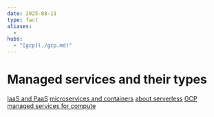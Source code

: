 ```yaml
---
date: 2025-08-11
type: fact
aliases:
  -
hubs:
  - "[gcp](./gcp.md)"
---
```


# Managed services and their types

[IaaS and PaaS](./2025-07-25_IaaS-and-PaaS.md)
[microservices and containers](./2025-07-25_microservices-and-containers.md)
[about serverless](./2025-08-11_about-serverless.md)
[GCP managed services for compute](./2025-07-25_GCP-Managed-services-for-compute.md)

